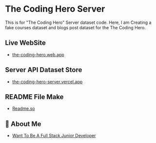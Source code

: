 
# The Coding Hero Server

This is for "The Coding Hero" Server dataset code. Here, I am Creating a fake courses dataset and blogs post dataset for the The Coding Hero. 



## Live WebSite

- [the-coding-hero.web.app](https://the-coding-hero.web.app/)
## Server API Dataset Store
- [the-coding-hero-server.vercel.app](https://the-coding-hero-server.vercel.app/)
## README File Make
- [Readme.so](https://readme.so/)
## 🚀 About Me
- [Want To Be A Full Stack Junior Developer](https://github.com/mdOmarfaruk151)

